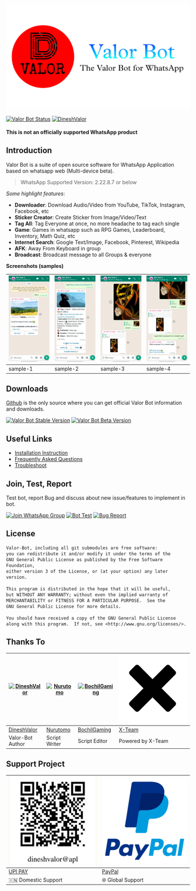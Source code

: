 [![Valor Bot](images/logo.png)](https://github.com/DineshValor/valor)
<br>
<br>
[![Valor Bot Status](https://img.shields.io/badge/Bot_Status-Maintained-Green?logo=statuspal&logoColor=green)](https://github.com/DineshValor/valor)
[![DineshValor](https://img.shields.io/badge/Maintainer-DineshValor-blue?logo=powershell)](https://github.com/DineshValor)

#### This is not an officially supported WhatsApp product

## Introduction
Valor Bot is a suite of open source software for WhatsApp Application based on whatsapp web (Multi-device beta).
> WhatsApp Supported Version: 2.22.8.7 or below

_Some highlight features_:

- **Downloader**: Download Audio/Video from YouTube, TikTok, Instagram, Facebook, etc
- **Sticker Creator**: Create Sticker from Image/Video/Text
- **Tag All**: Tag Everyone at once, no more headache to tag each single
- **Game**: Games in whatsapp such as RPG Games, Leaderboard, Inventory, Math Quiz, etc
- **Internet Search**: Google Text/Image, Facebook, Pinterest, Wikipedia
- **AFK**: Away From Keyboard in group
- **Broadcast**: Broadcast message to all Groups & everyone

**Screenshots (samples)**

[![Sample-1](images/sample1.jpg)](https://raw.githubusercontent.com/DineshValor/valor/bot/docs/images/sample1.jpg) | [![Sample-2](images/sample2.jpg)](https://raw.githubusercontent.com/DineshValor/valor/bot/docs/images/sample2.jpg) | [![Sample-3](images/sample3.jpg)](https://raw.githubusercontent.com/DineshValor/valor/bot/docs/images/sample3.jpg) | [![Sample-4](images/sample4.jpg)](https://raw.githubusercontent.com/DineshValor/valor/bot/docs/images/sample4.jpg)
----|----|----|----
sample-1 | sample-2 | sample-3 | sample-4

## Downloads

[Github](https://github.com/DineshValor/valor/) is the only source where you can get official Valor Bot information and downloads.

[![Valor Bot Stable Version](https://img.shields.io/badge/Valor_Bot-v2.22.8.7-blue)](https://github.com/DineshValor/valor/releases/download/v2.22.8.7/Valor_Bot-v2.22.8.7.zip)
[![Valor Bot Beta Version](https://img.shields.io/badge/Valor_Bot-Beta-red)](https://github.com/DineshValor/valor/archive/refs/heads/bot.zip)

## Useful Links
- [Installation Instruction](https://github.com/DineshValor/valor/blob/bot/docs/install.md)
- [Frequently Asked Questions](https://github.com/DineshValor/valor-game/blob/bot/docs/faq.md)
- [Troubleshoot](https://github.com/puppeteer/puppeteer/blob/main/docs/troubleshooting.md)

## Join, Test, Report

Test bot, report Bug and discuss about new issue/features to implement in bot.

[![Join WhatsApp Group](https://img.shields.io/badge/WhatsApp-Join_Group-darkgreen?logo=whatsapp)](https://chat.whatsapp.com/J16Ay8zo6zk1hc8SQ6Pqv8)
[![Bot Test](https://img.shields.io/badge/WhatsApp-Bot_Test-darkgreen?logo=whatsapp)](https://wa.me/919971107409)
[![Bug Report](https://img.shields.io/badge/GitHub-Bug_Report-darkgreen?logo=github)](https://github.com/DineshValor/valor/issues)

## License

    Valor-Bot, including all git submodules are free software:
    you can redistribute it and/or modify it under the terms of the
    GNU General Public License as published by the Free Software Foundation,
    either version 3 of the License, or (at your option) any later version.

    This program is distributed in the hope that it will be useful,
    but WITHOUT ANY WARRANTY; without even the implied warranty of
    MERCHANTABILITY or FITNESS FOR A PARTICULAR PURPOSE.  See the
    GNU General Public License for more details.

    You should have received a copy of the GNU General Public License
    along with this program.  If not, see <http://www.gnu.org/licenses/>.


## Thanks To

[![DineshValor](https://github.com/DineshValor.png)](https://github.com/DineshValor) | [![Nurutomo](https://github.com/Nurutomo.png)](https://github.com/Nurutomo) | [![BochilGaming](https://github.com/BochilGaming.png)](https://github.com/BochilGaming) | [![X-Team](images/xlogo.png)](https://api.xteam.xyz/) 
----|----|----|----
[DineshValor](https://github.com/DineshValor) | [Nurutomo](https://github.com/Nurutomo) | [BochilGaming](https://github.com/BochilGaming) | [X-Team](https://api.xteam.xyz/)
Valor-Bot Author | Script Writer | Script Editor | Powered by X-Team

## Support Project

[![UPI PAY](images/upi-qrcode.jpg)](https://raw.githubusercontent.com/DineshValor/valor/bot/docs/images/upi-qrcode.jpg) | [![PayPal](images/paypal.png)](https://www.paypal.me/DineshValor)
----|----
[UPI PAY](https://raw.githubusercontent.com/DineshValor/valor/bot/docs/images/upi-qrcode.jpg) | [PayPal](https://www.paypal.me/DineshValor)
🇮🇳 Domestic Support | 🌐 Global Support
